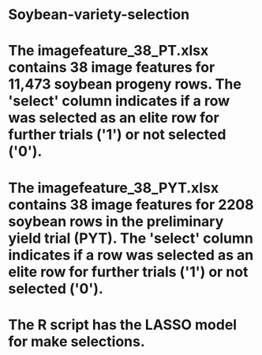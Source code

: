 # Soybean-variety-selection

# The imagefeature_38_PT.xlsx contains 38 image features for 11,473 soybean progeny rows. The 'select' column indicates if a row was selected as an elite row for further trials ('1') or not selected ('0'). 

# The imagefeature_38_PYT.xlsx contains 38 image features for 2208 soybean rows in the preliminary yield trial (PYT). The 'select' column indicates if a row was selected as an elite row for further trials ('1') or not selected ('0'). 

# The R script has the LASSO model for make selections.  
